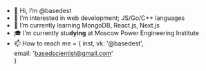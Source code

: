 - 👋 Hi, I’m @basedest
- 👀 I’m interested in web development; JS/Go/C++ languages
- 🌱 I’m currently learning MongoDB, React.js, Next.js
- 🎓 I’m currently stu**dying** at Moscow Power Engineering Institute
- 📫 How to reach me = {
  inst, vk: '@basedest',    
  email: 'basedscientist@gmail.com'    
}
<!---
idk im based af follow me
--->
